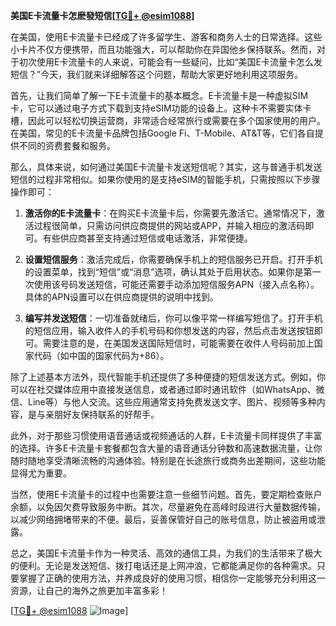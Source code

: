 **美国E卡流量卡怎麽發短信[[TG💪+ @esim1088](https://t.me/s/esim1088)]**

在美国，使用E卡流量卡已经成了许多留学生、游客和商务人士的日常选择。这些小卡片不仅方便携带，而且功能强大，可以帮助你在异国他乡保持联系。然而，对于初次使用E卡流量卡的人来说，可能会有一些疑问，比如“美国E卡流量卡怎么发短信？”今天，我们就来详细解答这个问题，帮助大家更好地利用这项服务。

首先，让我们简单了解一下E卡流量卡的基本概念。E卡流量卡是一种虚拟SIM卡，它可以通过电子方式下载到支持eSIM功能的设备上。这种卡不需要实体卡槽，因此可以轻松切换运营商，非常适合经常旅行或需要在多个国家使用的用户。在美国，常见的E卡流量卡品牌包括Google Fi、T-Mobile、AT&T等，它们各自提供不同的资费套餐和服务。

那么，具体来说，如何通过美国E卡流量卡发送短信呢？其实，这与普通手机发送短信的过程非常相似。如果你使用的是支持eSIM的智能手机，只需按照以下步骤操作即可：

1. **激活你的E卡流量卡**：在购买E卡流量卡后，你需要先激活它。通常情况下，激活过程很简单，只需访问供应商提供的网站或APP，并输入相应的激活码即可。有些供应商甚至支持通过短信或电话激活，非常便捷。

2. **设置短信服务**：激活完成后，你需要确保手机上的短信服务已开启。打开手机的设置菜单，找到“短信”或“消息”选项，确认其处于启用状态。如果你是第一次使用该号码发送短信，可能还需要手动添加短信服务APN（接入点名称）。具体的APN设置可以在供应商提供的说明中找到。

3. **编写并发送短信**：一切准备就绪后，你可以像平常一样编写短信了。打开手机的短信应用，输入收件人的手机号码和你想发送的内容，然后点击发送按钮即可。需要注意的是，在美国发送国际短信时，可能需要在收件人号码前加上国家代码（如中国的国家代码为+86）。

除了上述基本方法外，现代智能手机还提供了多种便捷的短信发送方式。例如，你可以在社交媒体应用中直接发送信息，或者通过即时通讯软件（如WhatsApp、微信、Line等）与他人交流。这些应用通常支持免费发送文字、图片、视频等多种内容，是与亲朋好友保持联系的好帮手。

此外，对于那些习惯使用语音通话或视频通话的人群，E卡流量卡同样提供了丰富的选择。许多E卡流量卡套餐都包含大量的语音通话分钟数和高速数据流量，让你随时随地享受清晰流畅的沟通体验。特别是在长途旅行或商务出差期间，这些功能显得尤为重要。

当然，使用E卡流量卡的过程中也需要注意一些细节问题。首先，要定期检查账户余额，以免因欠费导致服务中断。其次，尽量避免在高峰时段进行大量数据传输，以减少网络拥堵带来的不便。最后，妥善保管好自己的账号信息，防止被盗用或泄露。

总之，美国E卡流量卡作为一种灵活、高效的通信工具，为我们的生活带来了极大的便利。无论是发送短信、拨打电话还是上网冲浪，它都能满足你的各种需求。只要掌握了正确的使用方法，并养成良好的使用习惯，相信你一定能够充分利用这一资源，让自己的海外之旅更加丰富多彩！

[[TG💪+ @esim1088](https://t.me/s/esim1088) ![Image](https://i.postimg.cc/4NQfJmqS/Snipaste-2025-05-13-00-14-12.png)]